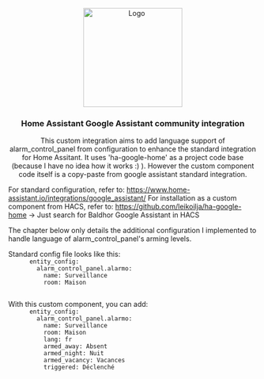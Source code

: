 <p align="center">
  <a href="https://github.com/Baldhor/baldhor-google-assistant">
    <img src="https://brands.home-assistant.io/google_home/icon.png" alt="Logo" height="200">
  </a>
</p>

<h3 align="center">Home Assistant Google Assistant community integration</h3>

<p align="center">
  This custom integration aims to add language support of alarm_control_panel from configuration to enhance the standard integration for Home Assitant.
  It uses 'ha-google-home' as a project code base (because I have no idea how it works :) ).
  However the custom component code itself is a copy-paste from google assistant standard integration.

  For standard configuration, refer to: https://www.home-assistant.io/integrations/google_assistant/
  For installation as a custom component from HACS, refer to: https://github.com/leikoilja/ha-google-home
    -> Just search for Baldhor Google Assistant in HACS

  The chapter below only details the additional configuration I implemented to handle language of alarm_control_panel's arming levels.
</p>

<p align="left">
  <p>
    Standard config file looks like this:
    <code>
      entity_config:
        alarm_control_panel.alarmo:
          name: Surveillance
          room: Maison
    </code>
  </p>

  <p>
    With this custom component, you can add:
    <code>
      entity_config:
        alarm_control_panel.alarmo:
          name: Surveillance
          room: Maison
          lang: fr
          armed_away: Absent
          armed_night: Nuit
          armed_vacancy: Vacances
          triggered: Déclenché
    </code>
  </p>
</p>